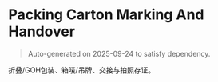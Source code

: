 # Packing Carton Marking And Handover

> Auto-generated on 2025-09-24 to satisfy dependency.

折叠/GOH包装、箱唛/吊牌、交接与拍照存证。
